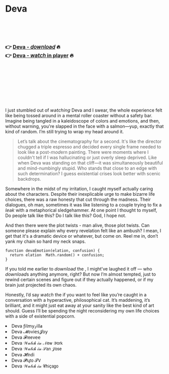 <h1>Deva</h1>

<br><br><br>

<h3>👉 <a href="https://Tyrones-secdagefma1989.github.io/xrimnrnued/">Deva - 𝘥𝘰𝘸𝘯𝘭𝘰𝘢𝘥</a> 🔥<br>
👉 <a href="https://Tyrones-secdagefma1989.github.io/xrimnrnued/">Deva - 𝘸𝘢𝘵𝘤𝘩 in player</a> 🔥
</h3>



<br><br><br><br><br><br><br>


I just stumbled out of 𝘸𝘢𝘵𝘤𝘩𝘪𝘯𝘨 Deva and I swear, the whole experience felt like being tossed around in a mental roller coaster without a safety bar. Imagine being tangled in a kaleidoscope of colors and emotions, and then, without warning, you're slapped in the face with a salmon—yup, exactly that kind of random. I’m still trying to wrap my head around it.

> Let’s talk about the cinematography for a second. It's like the director chugged a triple espresso and decided every single frame needed to look like a post-𝘮𝘰𝘥ern painting. There were moments where I couldn't tell if I was hallucinating or just overly sleep deprived. Like when Deva was standing on that cliff—it was simultaneously beautiful and mind-numbingly stupid. Who stands that close to an edge with such determination? I guess existential crises look better with scenic backdrops.

Somewhere in the midst of my irritation, I caught myself actually caring about the characters. Despite their inexplicable urge to make bizarre life choices, there was a raw honesty that cut through the madness. Their dialogues, oh man, sometimes it was like listening to a couple trying to fix a 𝘭𝘦𝘢𝘬 with a metaphorical sledgehammer. At one point I thought to myself, Do people talk like this? Do I talk like this? God, I hope not.

And then there were the plot twists - man alive, those plot twists. Can someone please explain why every revelation felt like an ambush? I mean, I get that it's a dramatic device or whatever, but come on. Reel me in, don’t yank my chain so hard my neck snaps.

```
function devaEmotion(elation, confusion) {
  return elation  Math.random() + confusion;
}
```

If you told me earlier to 𝘥𝘰𝘸𝘯𝘭𝘰𝘢𝘥 the  , I might’ve laughed it off — who 𝘥𝘰𝘸𝘯𝘭𝘰𝘢𝘥s anything anymore, right? But now I’m almost tempted, just to rewind certain scenes and figure out if they actually happened, or if my brain just projected its own chaos. 

Honestly, I’d say 𝘸𝘢𝘵𝘤𝘩 the   if you want to feel like you’re caught in a conversation with a hyperactive, philosophical cat. It’s maddening, it’s brilliant, and it might just eat away at your sanity like the best kind of art should. Guess I’ll be spending the night reconsidering my own life choices with a side of existential popcorn.

<li>Deva ƒ𝗂𝗅𝗆𝗒𝓏𝗂𝗅𝗅𝖆</li>
<li>Deva 𝓜𝗈ν𝗂𝖾𝗌𝓙𝗈𝗒</li>
<li>Deva 𝓕𝗋𝖾𝖾ν𝖾𝖾</li>
<li>Deva 𝒲𝒶𝓉𝒸𝒽 𝒾𝓃 𝒩𝖾𝗐 𝒴𝗈𝗋𝗄</li>
<li>Deva 𝒲𝒶𝓉𝒸𝒽 𝒾𝓃 𝒮𝖺𝗇 𝒥𝗈𝗌𝖾</li>
<li>Deva 𝓗𝗂𝗇ԁ𝗂</li>
<li>Deva 𝓟𝗅ų𝗍𝗈 𝓣𝖵</li>
<li>Deva 𝒲𝒶𝓉𝒸𝒽 𝒾𝓃 𝓒𝗁𝗂ç𝖺𝗀𝗈</li>
